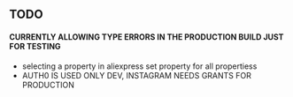 ## TODO

#### CURRENTLY ALLOWING TYPE ERRORS IN THE PRODUCTION BUILD JUST FOR TESTING

- selecting a property in aliexpress set property for all propertiess
- AUTH0 IS USED ONLY DEV, INSTAGRAM NEEDS GRANTS FOR PRODUCTION
